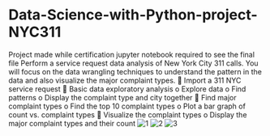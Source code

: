 # Data-Science-with-Python-project-NYC311
Project made while certification 
jupyter notebook required to see the final file 
Perform a service request data analysis of New York City 311 calls. You will focus on the data wrangling techniques to understand the pattern in the data and also visualize the major complaint types. 
	Import a 311 NYC service request
	Basic data exploratory analysis 
o	Explore data
o	Find patterns
o	Display the complaint type and city together
	Find major complaint types
o	Find the top 10 complaint types 
o	Plot a bar graph of count vs. complaint types
	Visualize the complaint types
o	Display the major complaint types and their count
![1](https://user-images.githubusercontent.com/55629425/210974526-8af6ac77-d917-44b3-987a-931e0ad519f0.png)
![2](https://user-images.githubusercontent.com/55629425/210974556-83514e40-ed91-443e-8ef2-1b477ea7708d.png)
![3](https://user-images.githubusercontent.com/55629425/210974577-eaba6e84-9ba6-4669-97aa-dca901fe1568.png)
